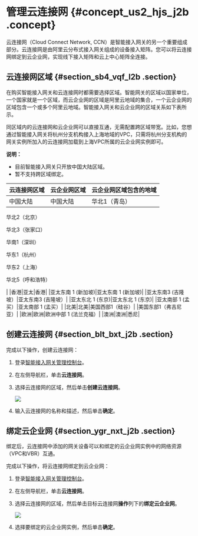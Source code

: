 # 管理云连接网 {#concept_us2_hjs_j2b .concept}

云连接网（Cloud Connect Network, CCN）是智能接入网关的另一个重要组成部分。云连接网是由阿里云分布式接入网关组成的设备接入矩阵。您可以将云连接网绑定到云企业网，实现线下接入矩阵和云上中心矩阵全连接。

## 云连接网区域 {#section_sb4_vqf_l2b .section}

在购买智能接入网关和云连接网时都需要选择区域。智能网关的区域以国家单位，一个国家就是一个区域，而云企业网的区域是阿里云地域的集合，一个云企业网的区域包含一个或多个阿里云地域。智能接入网关和云企业网的区域关系如下表所示。

同区域内的云连接网和云企业网可以直接互通，无需配置跨区域带宽。比如，您想通过智能接入网关将杭州分支机构接入上海地域的VPC，只需将杭州分支机构的网关实例所加入的云连接网加载到上海VPC所属的云企业网实例即可。

**说明：** 

-   目前智能接入网关只开放中国大陆区域。
-   暂不支持跨区域绑定。

|云连接网区域|云企业网区域|云企业网区域包含的地域|
|:-----|:-----|:----------|
|中国大陆|中国大陆| 华北1（青岛）

 华北2（北京）

 华北3（张家口）

 华南1（深圳）

 华东1（杭州）

 华东2（上海）

 华北5（呼和浩特）

 |
|香港|亚太|香港|
|亚太东南 1 \(新加坡\)|亚太东南 1 \(新加坡\)|
|亚太东南3 \(吉隆坡）|亚太东南3 \(吉隆坡）|
|亚太东北 1 \(东京\)|亚太东北 1 \(东京\)|
|亚太南部 1 \(孟买）|亚太南部 1 \(孟买）|
|北美|北美|美国西部1（硅谷）|
|美国东部1（弗吉尼亚）|
|欧洲|欧洲|欧洲中部 1 \(法兰克福）|
|澳洲|澳洲|悉尼|

## 创建云连接网 {#section_blt_bxt_j2b .section}

完成以下操作，创建云连接网：

1.  登录[智能接入网关管理控制台](https://smartag.console.aliyun.com/)。
2.  在左侧导航栏，单击**云连接网**。
3.  选择云连接网的区域，然后单击**创建云连接网**。

    ![](http://static-aliyun-doc.oss-cn-hangzhou.aliyuncs.com/assets/img/15411/6828_zh-CN.png)

4.  输入云连接网的名称和描述，然后单击**确定**。

## 绑定云企业网 {#section_ygr_nxt_j2b .section}

绑定后，云连接网中添加的网关设备可以和绑定的云企业网实例中的网络资源（VPC和VBR）互通。

完成以下操作，将云连接网绑定到云企业网：

1.  登录[智能接入网关管理控制台](https://smartag.console.aliyun.com/)。
2.  在左侧导航栏，单击**云连接网**。
3.  选择云连接网的区域，然后单击目标云连接网**操作**列下的**绑定云企业网**。

    ![](http://static-aliyun-doc.oss-cn-hangzhou.aliyuncs.com/assets/img/15411/6830_zh-CN.png)

4.  选择要绑定的云企业网实例，然后单击**确定**。


